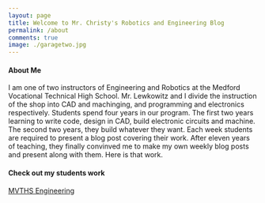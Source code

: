 ```yaml
---
layout: page
title: Welcome to Mr. Christy's Robotics and Engineering Blog
permalink: /about
comments: true
image: ./garagetwo.jpg
---
```


<div class="row justify-content-between">
<div class="col-md-8 pr-5" markdown="1">

#### About Me
I am one of two instructors of Engineering and Robotics at the Medford Vocational Technical High School. Mr. Lewkowitz and I divide the instruction of the shop into CAD and machinging, and programming and electronics respectively. Students spend four years in our program. The first two years learning to write code, design in CAD, build electronic circuits and machine. The second two years, they build whatever they want. Each week students are required to present a blog post covering their work. After eleven years of teaching, they finally convinved me to make my own weekly blog posts and present along with them. Here is that work.

</div>

<div class="col-md-4">

<div class="sticky-top sticky-top-80" markdown="1">

#### Check out my students work

[MVTHS Engineering](https://mvthsengineering.com/)

</div>
</div>
</div>
